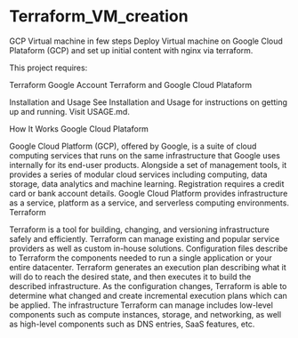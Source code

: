 # Terraform_VM_creation

GCP Virtual machine in few steps
Deploy Virtual machine on Google Cloud Plataform (GCP) and set up initial content with nginx via terraform.

This project requires:

Terraform
Google Account
Terraform and Google Cloud Plataform

Installation and Usage
See Installation and Usage for instructions on getting up and running. Visit USAGE.md.

How It Works
Google Cloud Plataform

Google Cloud Platform (GCP), offered by Google, is a suite of cloud computing services that runs on the same infrastructure that Google uses internally for its end-user products.
Alongside a set of management tools, it provides a series of modular cloud services including computing, data storage, data analytics and machine learning. Registration requires a credit card or bank account details.
Google Cloud Platform provides infrastructure as a service, platform as a service, and serverless computing environments.
Terraform

Terraform is a tool for building, changing, and versioning infrastructure safely and efficiently. Terraform can manage existing and popular service providers as well as custom in-house solutions.
Configuration files describe to Terraform the components needed to run a single application or your entire datacenter. Terraform generates an execution plan describing what it will do to reach the desired state, and then executes it to build the described infrastructure. As the configuration changes, Terraform is able to determine what changed and create incremental execution plans which can be applied.
The infrastructure Terraform can manage includes low-level components such as compute instances, storage, and networking, as well as high-level components such as DNS entries, SaaS features, etc.
